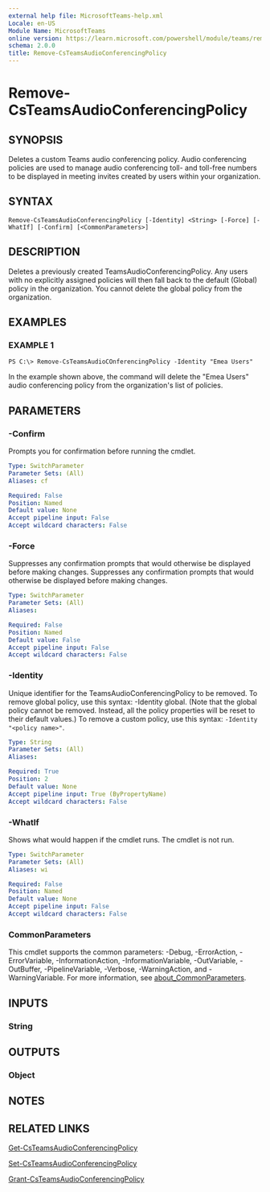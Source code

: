 ```yaml
---
external help file: MicrosoftTeams-help.xml
Locale: en-US
Module Name: MicrosoftTeams
online version: https://learn.microsoft.com/powershell/module/teams/remove-csteamsaudioconferencingpolicy
schema: 2.0.0
title: Remove-CsTeamsAudioConferencingPolicy
---
```


# Remove-CsTeamsAudioConferencingPolicy

## SYNOPSIS

Deletes a custom Teams audio conferencing policy. Audio conferencing policies are used to manage audio conferencing toll- and toll-free numbers to be displayed in meeting invites created by users within your organization.

## SYNTAX

```
Remove-CsTeamsAudioConferencingPolicy [-Identity] <String> [-Force] [-WhatIf] [-Confirm] [<CommonParameters>]
```

## DESCRIPTION
Deletes a previously created TeamsAudioConferencingPolicy. Any users with no explicitly assigned policies will then fall back to the default (Global) policy in the organization. You cannot delete the global policy from the organization.

## EXAMPLES

### EXAMPLE 1
```
PS C:\> Remove-CsTeamsAudioCOnferencingPolicy -Identity "Emea Users"
```

In the example shown above, the command will delete the "Emea Users" audio conferencing policy from the organization's list of policies.

## PARAMETERS

### -Confirm
Prompts you for confirmation before running the cmdlet.

```yaml
Type: SwitchParameter
Parameter Sets: (All)
Aliases: cf

Required: False
Position: Named
Default value: None
Accept pipeline input: False
Accept wildcard characters: False
```

### -Force
Suppresses any confirmation prompts that would otherwise be displayed before making changes.
Suppresses any confirmation prompts that would otherwise be displayed before making changes.

```yaml
Type: SwitchParameter
Parameter Sets: (All)
Aliases:

Required: False
Position: Named
Default value: False
Accept pipeline input: False
Accept wildcard characters: False
```

### -Identity
Unique identifier for the TeamsAudioConferencingPolicy to be removed. To remove global policy, use this syntax: -Identity global. (Note that the global policy cannot be removed. Instead, all the policy properties will be reset to their default values.) To remove a custom policy, use this syntax: `-Identity "<policy name>"`.

```yaml
Type: String
Parameter Sets: (All)
Aliases:

Required: True
Position: 2
Default value: None
Accept pipeline input: True (ByPropertyName)
Accept wildcard characters: False
```

### -WhatIf
Shows what would happen if the cmdlet runs.
The cmdlet is not run.

```yaml
Type: SwitchParameter
Parameter Sets: (All)
Aliases: wi

Required: False
Position: Named
Default value: None
Accept pipeline input: False
Accept wildcard characters: False
```

### CommonParameters
This cmdlet supports the common parameters: -Debug, -ErrorAction, -ErrorVariable, -InformationAction, -InformationVariable, -OutVariable, -OutBuffer, -PipelineVariable, -Verbose, -WarningAction, and -WarningVariable. For more information, see [about_CommonParameters](https://go.microsoft.com/fwlink/?LinkID=113216).

## INPUTS

### String
## OUTPUTS

### Object
## NOTES

## RELATED LINKS

[Get-CsTeamsAudioConferencingPolicy](https://learn.microsoft.com/powershell/module/teams/get-csteamsaudioconferencingpolicy)

[Set-CsTeamsAudioConferencingPolicy](https://learn.microsoft.com/powershell/module/teams/set-csteamsaudioconferencingpolicy)

[Grant-CsTeamsAudioConferencingPolicy](https://learn.microsoft.com/powershell/module/teams/grant-csteamsaudioconferencingpolicy)
